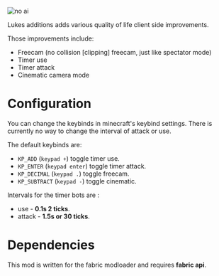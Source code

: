 ![no ai](https://github.com/LukeOnuke/lukes-additions/blob/main/art/banner.png?raw=true)

Lukes additions adds various quality of life client side improvements.

Those improvements include:
- Freecam (no collision [clipping] freecam, just like spectator mode)
- Timer use
- Timer attack
- Cinematic camera mode

# Configuration
You can change the keybinds in minecraft's keybind settings. There is currently no way to change the interval of attack
or use.

The default keybinds are:
- `KP_ADD` (`keypad +`) toggle timer use.
- `KP_ENTER` (`keypad enter`) toggle timer attack.
- `KP_DECIMAL` (`keypad .`) toggle freecam.
- `KP_SUBTRACT` (`keypad -`) toggle cinematic.

Intervals for the timer bots are : 
- use - **0.1s 2 ticks**.
- attack - **1.5s or 30 ticks**.

# Dependencies
This mod is written for the fabric modloader and requires **fabric api**.
